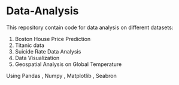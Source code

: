 # Data-Analysis
This repository contain code for data analysis on different datasets:

1. Boston House Price Prediction
2. Titanic data 
3. Suicide Rate Data Analysis
4. Data Visualization
5. Geospatial Analysis on Global Temperature 

Using Pandas , Numpy , Matplotlib , Seabron 

